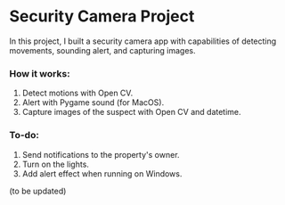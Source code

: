 # Security Camera Project

In this project, I built a security camera app with capabilities of detecting movements, sounding alert, and capturing images.

### How it works:
1. Detect motions with Open CV.
2. Alert with Pygame sound (for MacOS).
3. Capture images of the suspect with Open CV and datetime.

### To-do:
1. Send notifications to the property's owner.
2. Turn on the lights.
3. Add alert effect when running on Windows.

(to be updated)
